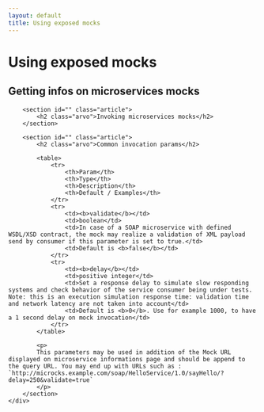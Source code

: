 ```yaml
---
layout: default
title: Using exposed mocks
---
```


<div class="content">
	<div class="jumbotron clearfix">
		<div class="container">
       <h1 class="page-title arvo">Using exposed mocks</h1>
    </div>
	</div>
  <div class="container">
    <section id="Infos on microservices" class="article">
			<h2 class="arvo">Getting infos on microservices mocks</h2>
		</section>

		<section id="" class="article">
			<h2 class="arvo">Invoking microservices mocks</h2>
		</section>

		<section id="" class="article">
			<h2 class="arvo">Common invocation params</h2>

			<table>
				<tr>
					<th>Param</th>
					<th>Type</th>
					<th>Description</th>
					<th>Default / Examples</th>
				</tr>
				<tr>
					<td><b>validate</b></td>
					<td>boolean</td>
					<td>In case of a SOAP microservice with defined WSDL/XSD contract, the mock may realize a validation of XML payload send by consumer if this parameter is set to true.</td>
					<td>Default is <b>false</b></td>
				</tr>
				<tr>
					<td><b>delay</b></td>
					<td>positive integer</td>
					<td>Set a response delay to simulate slow responding systems and check behavior of the service consumer being under tests. Note: this is an execution simulation response time: validation time and network latency are not taken into account</td>
					<td>Default is <b>0</b>. Use for example 1000, to have a 1 second delay on mock invocation</td>
				</tr>
			</table>

			<p>
			This parameters may be used in addition of the Mock URL displayed on microservice informations page and should be append to the query URL. You may end up with URLs such as : `http://microcks.example.com/soap/HelloService/1.0/sayHello/?delay=250&validate=true`
			</p>
		</section>
	</div>
</div>

